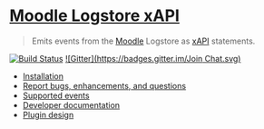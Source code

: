 # [Moodle Logstore xAPI](https://moodle.org/plugins/view/logstore_xapi)
> Emits events from the [Moodle](https://moodle.org/) Logstore as [xAPI](https://github.com/adlnet/xAPI-Spec/blob/master/xAPI.md) statements.

[![Build Status](https://travis-ci.org/jlowe64/moodle-logstore_xapi.svg?branch=master)](https://travis-ci.org/jlowe64/moodle-logstore_xapi)
[![Gitter](https://badges.gitter.im/Join Chat.svg)](https://gitter.im/LearningLocker/learninglocker?utm_source=badge&utm_medium=badge&utm_campaign=pr-badge&utm_content=badge)

- [Installation](docs/installation.md)
- [Report bugs, enhancements, and questions](contributing.md#issue-templates)
- [Supported events](docs/events.md)
- [Developer documentation](docs/developers.md)
- [Plugin design](docs/design.md)
